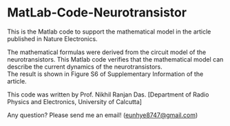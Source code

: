 # MatLab-Code-Neurotransistor
This is the Matlab code to support the mathematical model in the article published in Nature Electronics. 

The mathematical formulas were derived from the circuit model of the neurotransistors.
This Matlab code verifies that the mathematical model can describe the current dynamics of the neurotransistors.  
The result is shown in Figure S6 of Supplementary Information of the article. 

This code was written by Prof. Nikhil Ranjan Das. [Department of Radio Physics and Electronics, University of Calcutta]

Any question? Please send me an email! (eunhye8747@gmail.com)
